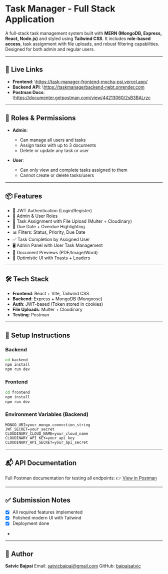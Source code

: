 # Task Manager - Full Stack Application

A full-stack task management system built with **MERN (MongoDB, Express, React, Node.js)** and styled using **Tailwind CSS**. It includes **role-based access**, task assignment with file uploads, and robust filtering capabilities. Designed for both admin and regular users.

---

## 🔗 Live Links

* **Frontend**: \https://task-manager-frontend-mocha-psi.vercel.app/
* **Backend API**: \https://taskmanagerbackend-nebt.onrender.com
* **Postman Docs**: \https://documenter.getpostman.com/view/44213060/2sB3BALrzc

---

## 👥 Roles & Permissions

* **Admin**:

  * Can manage all users and tasks
  * Assign tasks with up to 3 documents
  * Delete or update any task or user
* **User**:

  * Can only view and complete tasks assigned to them
  * Cannot create or delete tasks/users

---

## 📦 Features

* 🔐 JWT Authentication (Login/Register)
* 👤 Admin & User Roles
* 📝 Task Assignment with File Upload (Multer + Cloudinary)
* 📅 Due Date + Overdue Highlighting
* 📊 Filters: Status, Priority, Due Date
* ✅ Task Completion by Assigned User
* 🖥️ Admin Panel with User Task Management
* 📁 Document Previews (PDF/Image/Word)
* 🔄 Optimistic UI with Toasts + Loaders

---

## 🛠️ Tech Stack

* **Frontend**: React + Vite, Tailwind CSS
* **Backend**: Express + MongoDB (Mongoose)
* **Auth**: JWT-based (Token stored in cookies)
* **File Uploads**: Multer + Cloudinary
* **Testing**: Postman

---

## 🚀 Setup Instructions

### Backend

```bash
cd backend
npm install
npm run dev
```

### Frontend

```bash
cd frontend
npm install
npm run dev
```

### Environment Variables (Backend)

```
MONGO_URI=your_mongo_connection_string
JWT_SECRET=your_secret
CLOUDINARY_CLOUD_NAME=your_cloud_name
CLOUDINARY_API_KEY=your_api_key
CLOUDINARY_API_SECRET=your_api_secret
```

---

## 📬 API Documentation

Full Postman documentation for testing all endpoints:
👉 [View in Postman](https://documenter.getpostman.com/view/44213060/2sB3BALrzc)



---

## ✅ Submission Notes

* [x] All required features implemented
* [x] Polished modern UI with Tailwind
* [x] Deployment done
* 

---

## 🙌 Author

**Satvic Bajpai**
Email: [satvicbajpai@gmail.com](mailto:satvicbajpai@gmail.com)
GitHub: [bajpaisatvic](https://github.com/bajpaisatvic)

